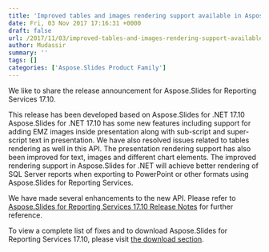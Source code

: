 ```yaml
---
title: 'Improved tables and images rendering support available in Aspose.Slides for Reporting Services'
date: Fri, 03 Nov 2017 17:16:31 +0000
draft: false
url: /2017/11/03/improved-tables-and-images-rendering-support-available-in-aspose.slides-for-reporting-services/
author: Mudassir
summary: ''
tags: []
categories: ['Aspose.Slides Product Family']
---
```


We like to share the release announcement for Aspose.Slides for Reporting Services 17.10.

This release has been developed based on Aspose.Slides for .NET 17.10 Aspose.Slides for .NET 17.10 has some new features including support for adding EMZ images inside presentation along with sub-script and super-script text in presentation. We have also resolved issues related to tables rendering as well in this API. The presentation rendering support has also been improved for text, images and different chart elements. The improved rendering support in Aspose.Slides for .NET will achieve better rendering of SQL Server reports when exporting to PowerPoint or other formats using Aspose.Slides for Reporting Services.

We have made several enhancements to the new API. Please refer to [Aspose.Slides for Reporting Services 17.10 Release Notes][1] for further reference.

To view a complete list of fixes and to download Aspose.Slides for Reporting Services 17.10, please visit [the download section][2].




[1]: https://docs.aspose.com/display/slidesreportingservices/Aspose.Slides+for+Reporting+Services+17.10+Release+Notes
[2]: https://downloads.aspose.com/slides/reportingservices




